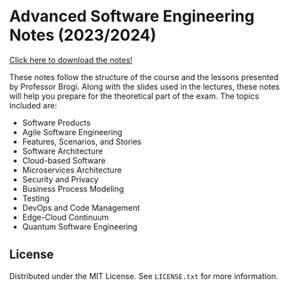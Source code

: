 # Advanced Software Engineering Notes (2023/2024)
<a href="https://github.com/Faxatos/Advanced-Software-Engineer-Notes/raw/main/Advanced_Software_Engineering_notes.pdf" download>Click here to download the notes!</a>

These notes follow the structure of the course and the lessons presented by Professor Brogi. Along with the slides used in the lectures, these notes will help you prepare for the theoretical part of the exam. The topics included are:
 - Software Products
 - Agile Software Engineering
 - Features, Scenarios, and Stories
 - Software Architecture
 - Cloud-based Software
 - Microservices Architecture
 - Security and Privacy
 - Business Process Modeling
 - Testing
 - DevOps and Code Management
 - Edge-Cloud Continuum
 - Quantum Software Engineering

## License

Distributed under the MIT License. See `LICENSE.txt` for more information.
